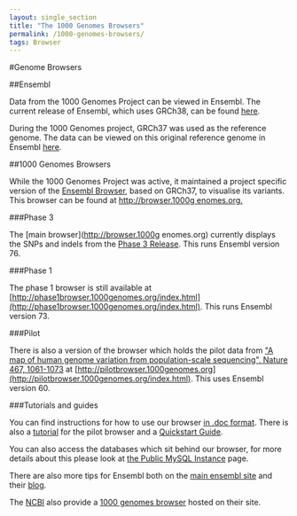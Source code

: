 ```yaml
---
layout: single_section
title: "The 1000 Genomes Browsers"
permalink: /1000-genomes-browsers/
tags: Browser
---
```


#Genome Browsers

##Ensembl

Data from the 1000 Genomes Project can be viewed in Ensembl. The current release of Ensembl, which uses GRCh38, can be found [here](http://www.ensembl.org/Homo_sapiens/Info/Index).

During the 1000 Genomes project, GRCh37 was used as the reference genome. The data can be viewed on this original reference genome in Ensembl [here](http://grch37.ensembl.org/Homo_sapiens/Info/Index).

##1000 Genomes Browsers

While the 1000 Genomes Project was active, it maintained a project specific version of the [Ensembl Browser](http://www.ensembl.org), based on GRCh37, to visualise its variants. This browser can be found at [http://browser.1000g enomes.org.](http://browser.1000genomes.org)

###Phase 3

The [main browser](http://browser.1000g enomes.org) currently displays the SNPs and indels from the [Phase 3 Release](ftp://ftp.1000genomes.ebi.ac.uk/vol1/ftp/release/20130502/). This runs Ensembl version 76.

###Phase 1

The phase 1 browser is still available at [http://phase1browser.1000genomes.org/index.html](http://phase1browser.1000genomes.org/index.html). This runs Ensembl version 73.

###Pilot

There is also a version of the browser which holds the pilot data from ["A map of human genome variation from population-scale sequencing", Nature 467, 1061-1073](http://www.nature.com/nature/journal/v467/n7319/full/nature09534.html) at [http://pilotbrowser.1000genomes.org](http://pilotbrowser.1000genomes.org/index.html). This uses Ensembl version 60.

###Tutorials and guides

You can find instructions for how to use our browser [in .doc format](http://ftp.1000genomes.ebi.ac.uk/vol1/ftp/technical/browser/1000genomes_browser_main_project_20110521/The_1000_Genomes_Browser_Tutorial.ensembl_65.doc). There is also a [tutorial](/sites/1000genomes.org/files/documents/1000_genomes_browser_pilot_20110506.doc) for the pilot browser and a [Quickstart Guide](/sites/1000genomes.org/files/documents/1000genomes_browser_quickstart.pdf).

You can also access the databases which sit behind our browser, for more details about this please look at [the Public MySQL Instance](/node/517) page.

There are also more tips for Ensembl both on the [main ensembl site](http://www.ensembl.org/info/website/tutorials/index.html) and their [blog](http://www.ensembl.info/).

The [NCBI](http://www.ncbi.nlm.nih.gov) also provide a [1000 genomes browser](http://www.ncbi.nlm.nih.gov/variation/tools/1000genomes/) hosted on their site.


